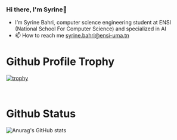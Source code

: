 ### Hi there, I'm Syrine👋



- I’m Syrine Bahri, computer science engineering student at ENSI (National School For Computer Science) and specialized in AI
- 📫 How to reach me syrine.bahri@ensi-uma.tn
<!---
SyrineB11/SyrineB11 is a ✨ special ✨ repository because its `README.md` (this file) appears on your GitHub profile.
You can click the Preview link to take a look at your changes.
--->


# Github Profile Trophy

[![trophy](https://github-profile-trophy.vercel.app/?username=ryo-ma&theme=onedark)](https://github.com/ryo-ma/github-profile-trophy)

<br />

# Github Status

![Anurag's GitHub stats](https://github-readme-stats.vercel.app/api?username=syrineb11&show_icons=true&theme=radical)

